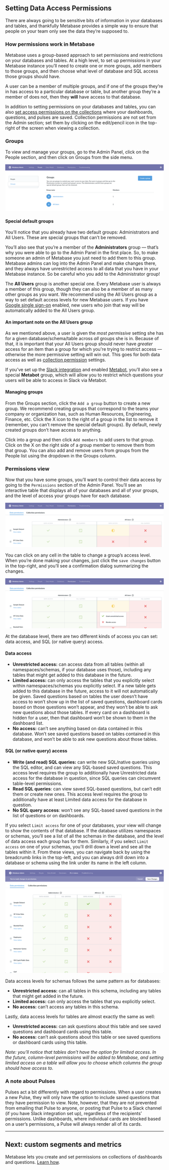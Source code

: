 ## Setting Data Access Permissions

There are always going to be sensitive bits of information in your databases and tables, and thankfully Metabase provides a simple way to ensure that people on your team only see the data they’re supposed to.

### How permissions work in Metabase

Metabase uses a group-based approach to set permissions and restrictions on your databases and tables. At a high level, to set up permissions in your Metabase instance you’ll need to create one or more groups, add members to those groups, and then choose what level of database and SQL access those groups should have.

A user can be a member of multiple groups, and if one of the groups they’re in has access to a particular database or table, but another group they’re a member of does not, then they **will** have access to that database.

In addition to setting permissions on your databases and tables, you can also [set access permissions on the collections](06-collections.md) where your dashboards, questions, and pulses are saved. Collection permissions are not set from the Admin section; set them by clicking on the edit/pencil icon in the top-right of the screen when viewing a collection.

### Groups

To view and manage your groups, go to the Admin Panel, click on the People section, and then click on Groups from the side menu.

![Groups](images/groups.png)

#### Special default groups

You’ll notice that you already have two default groups: Administrators and All Users. These are special groups that can’t be removed.

You’ll also see that you’re a member of the **Administrators** group — that’s why you were able to go to the Admin Panel in the first place. So, to make someone an admin of Metabase you just need to add them to this group. Metabase admins can log into the Admin Panel and make changes there, and they always have unrestricted access to all data that you have in your Metabase instance. So be careful who you add to the Administrator group!

The **All Users** group is another special one. Every Metabase user is always a  member of this group, though they can also be a member of as many other groups as you want. We recommend using the All Users group as a way to set default access levels for new Metabase users. If you have [Google single sign-on](10-single-sign-on.md) enabled, new users who join that way will be automatically added to the All Users group.

#### An important note on the All Users group
As we mentioned above, a user is given the *most permissive* setting she has for a given database/schema/table across *all* groups she is in. Because of that, it is important that your All Users group should never have *greater* access for an item than a group for which you're trying to restrict access — otherwise the more permissive setting will win out. This goes for both data access as well as [collection permission](06-collections.md) settings.

If you’ve set up the [Slack integration](09-setting-up-slack.md) and enabled [Metabot](../users-guide/11-metabot.md), you’ll also see a special **Metabot** group, which will allow you to restrict which questions your users will be able to access in Slack via Metabot.

#### Managing groups

From the Groups section, click the `Add a group` button to create a new group. We recommend creating groups that correspond to the teams your company or organization has, such as Human Resources, Engineering, Finance, etc. Click the X icon to the right of a group in the list to remove it (remember, you can’t remove the special default groups). By default, newly created groups don’t have access to anything.

Click into a group and then click `Add members` to add users to that group. Click on the X on the right side of a group member to remove them from that group. You can also add and remove users from groups from the People list using the dropdown in the Groups column.

### Permissions view

Now that you have some groups, you’ll want to control their data access by going to the `Permissions` section of the Admin Panel. You’ll see an interactive table that displays all of your databases and all of your groups, and the level of access your groups have for each database.

![Permissions view](images/permissions.png)

You can click on any cell in the table to change a group’s access level. When you’re done making your changes, just click the `save changes` button in the top-right, and you’ll see a confirmation dialog summarizing the changes.

![Changing access level](images/change-access.png)

At the database level, there are two different kinds of access you can set: data access, and SQL (or native query) access.

#### Data access

- **Unrestricted access:** can access data from all tables (within all namespaces/schemas, if your database uses those), including any tables that might get added to this database in the future.
- **Limited access:** can only access the tables that you explicitly select within namespaces/schemas you explicitly select. If a new table gets added to this database in the future, access to it will not automatically be given. Saved questions based on tables the user doesn’t have access to won’t show up in the list of saved questions, dashboard cards based on those questions won’t appear, and they won’t be able to ask new questions about those tables. If every card on a dashboard is hidden for a user, then that dashboard won’t be shown to them in the dashboard list.
- **No access:** can’t see anything based on data contained in this database. Won’t see saved questions based on tables contained in this database, and won’t be able to ask new questions about those tables.

#### SQL (or native query) access

- **Write (and read) SQL queries:** can write new SQL/native queries using the SQL editor, and can view any SQL-based saved questions. This access level requires the group to additionally have Unrestricted data access for the database in question, since SQL queries can circumvent table-level permissions.
- **Read SQL queries**: can view saved SQL-based questions, but can’t edit them or create new ones. This access level requires the group to additionally have at least Limited data access for the database in question.
- **No SQL query access**: won’t see any SQL-based saved questions in the list of questions or on dashboards.

If you select `Limit access` for one of your databases, your view will change to show the contents of that database. If the database utilizes namespaces or schemas, you’ll see a list of all the schemas in the database, and the level of data access each group has for them. Similarly, if you select `Limit access` on one of your schemas, you’ll drill down a level and see all the tables within it. From these views, you can navigate back by using the breadcrumb links in the top-left, and you can always drill down into a database or schema using the link under its name in the left column.

![Table permissions](images/table-permissions.png)

Data access levels for schemas follows the same pattern as for databases:

- **Unrestricted access:** can all tables in this schema, including any tables that might get added in the future.
- **Limited access:** can only access the tables that you explicitly select.
- **No access:** can’t access any tables in this schema.

Lastly, data access levels for tables are almost exactly the same as well:

- **Unrestricted access:** can ask questions about this table and see saved questions and dashboard cards using this table.
- **No access:** can’t ask questions about this table or see saved questions or dashboard cards using this table.

*Note: you’ll notice that tables don’t have the option for limited access. In the future, column-level permissions will be added to Metabase, and setting limited access on a table will allow you to choose which columns the group should have access to.*

### A note about Pulses
Pulses act a bit differently with regard to permissions. When a user creates a new Pulse, they will only have the option to include saved questions that they have permission to view. Note, however, that they are not prevented from emailing that Pulse to anyone, or posting that Pulse to a Slack channel (if you have Slack integration set up), regardless of the recipients’ permissions. Unlike dashboards, where individual cards are blocked based on a user’s permissions, a Pulse will always render all of its cards.

---

## Next: custom segments and metrics
Metabase lets you create and set permissions on collections of dashboards and questions. [Learn how](06-collections.md).
